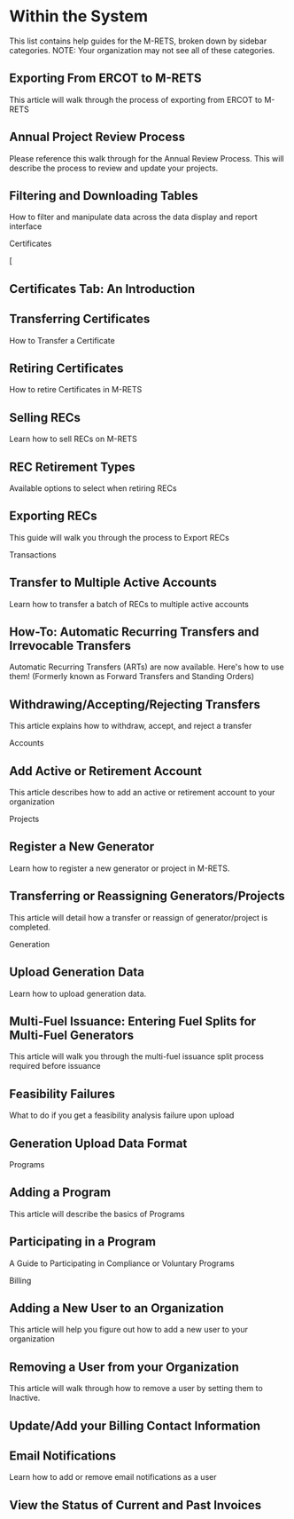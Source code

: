 Within the System
=================

This list contains help guides for the M-RETS, broken down by sidebar categories. NOTE: Your organization may not see all of these categories.

Exporting From ERCOT to M-RETS
------------------------------
This article will walk through the process of exporting from ERCOT to M-RETS

Annual Project Review Process
-----------------------------
Please reference this walk through for the Annual Review Process. This will describe the process to review and update your projects.

Filtering and Downloading Tables
--------------------------------
How to filter and manipulate data across the data display and report interface

Certificates

[

Certificates Tab: An Introduction
-------------------------

Transferring Certificates
-------------------------
How to Transfer a Certificate

Retiring Certificates
---------------------
How to retire Certificates in M-RETS


Selling RECs
------------
Learn how to sell RECs on M-RETS

REC Retirement Types
--------------------
Available options to select when retiring RECs

Exporting RECs
--------------
This guide will walk you through the process to Export RECs

Transactions

Transfer to Multiple Active Accounts
------------------------------------
Learn how to transfer a batch of RECs to multiple active accounts


How-To: Automatic Recurring Transfers and Irrevocable Transfers
---------------------------------------------------------------
Automatic Recurring Transfers (ARTs) are now available. Here's how to use them! (Formerly known as Forward Transfers and Standing Orders)

Withdrawing/Accepting/Rejecting Transfers
-----------------------------------------
This article explains how to withdraw, accept, and reject a transfer

Accounts

Add Active or Retirement Account
--------------------------------
This article describes how to add an active or retirement account to your organization

Projects

Register a New Generator
------------------------
Learn how to register a new generator or project in M-RETS.


Transferring or Reassigning Generators/Projects
-----------------------------------------------
This article will detail how a transfer or reassign of generator/project is completed.


Generation

Upload Generation Data
----------------------
Learn how to upload generation data.


Multi-Fuel Issuance: Entering Fuel Splits for Multi-Fuel Generators
-------------------------------------------------------------------
This article will walk you through the multi-fuel issuance split process required before issuance

Feasibility Failures
--------------------
What to do if you get a feasibility analysis failure upon upload

Generation Upload Data Format
-----------------------------

Programs

Adding a Program
----------------
This article will describe the basics of Programs


Participating in a Program
--------------------------
A Guide to Participating in Compliance or Voluntary Programs

Billing

Adding a New User to an Organization
------------------------------------
This article will help you figure out how to add a new user to your organization


Removing a User from your Organization
--------------------------------------
This article will walk through how to remove a user by setting them to Inactive.


Update/Add your Billing Contact Information
-------------------------------------------

Email Notifications
-------------------
Learn how to add or remove email notifications as a user

View the Status of Current and Past Invoices
--------------------------------------------
